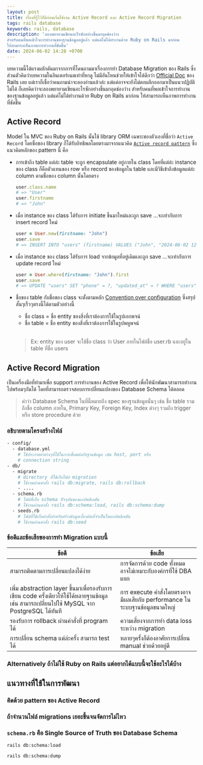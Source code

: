 ```yaml
---
layout: post
title: เรื่องที่รู้ไว้ก็ดีก่อนเริ่มใช้งาน Active Record และ Active Record Migration
tags: rails database
keywords: rails, database
description: 'ลองพยายามเขียนอะไรซักอย่างขึ้นมาอุดช่องว่าง
สำหรับคนที่พอเข้าใจการทำงานของฐานข้อมูลอยู่แล้ว แต่แค่ไม่ได้ทำงานด้วย Ruby on Rails มาก่อน
ให้สามารถเห็นภาพการทำงานที่ชัดขึ้น'
date: 2024-06-02 14:28 +0700
---
```


บทความนี้ได้แรงผลักดันมาจากการที่โดนถามมาเรื่องการทำ Database Migration ของ Rails
ซึ่งส่วนตัวคิดว่าบทความในอินเตอร์เนตเท่าที่หาดู ไม่มีอันไหนช่วยให้เข้าใจได้ดีกว่า
[Official Doc](https://guides.rubyonrails.org/active_record_migrations.html) ของ Rails เลย
แต่เราก็เชื่อว่าคนถามน่าจะลองอ่านแล้วล่ะ แต่แค่อาจจะยังไม่ตกผลึกออกมาเป็นแนวปฏิบัติไม่ได้
ก็เลยคิดว่าจะลองพยายามเขียนอะไรซักอย่างขึ้นมาอุดช่องว่าง
สำหรับคนที่พอเข้าใจการทำงานของฐานข้อมูลอยู่แล้ว แต่แค่ไม่ได้ทำงานด้วย Ruby on Rails มาก่อน
ให้สามารถเห็นภาพการทำงานที่ชัดขึ้น

## Active Record

Model ใน MVC ของ Ruby on Rails นั้นใช้ library ORM เฉพาะของตัวเองที่ชื่อว่า `Active Record`
โดยชื่อของ library ก็ได้รับอิทธิพลโดยตรงมาจากแนวคิด
[`Active record pattern`](https://en.wikipedia.org/wiki/Active_record_pattern)
ซึ่งแนวคิดหลักของ pattern นี้ คือ

- การเข้าถึง table แต่ล่ะ table จะถูก encapsulate อยู่ภายใน class โดยที่แต่ล่ะ instance ของ class ก็คือตัวแทนของ row หรือ record ของข้อมูลใน table และมีวิธีเข้าถึงข้อมูลแต่ล่ะ column ตามชื่อของ column นั้นโดยตรง

  ```ruby
  user.class.name
  # => "User"
  user.firstname
  # => "John"
  ```

- เมื่อ instance ของ class ได้รับการ initiate ขึ้นมาใหม่และถูก save ...จะเท่ากับการ insert
  record ใหม่

  ```ruby
  user = User.new(firstname: "John")
  user.save
  # => INSERT INTO "users" (firstname) VALUES ("John", "2024-06-02 12:34:56", "2024-06-02 12:34:56") RETURNING "id"
  ```

- เมื่อ instance ของ class ได้รับการ load จากข้อมูลที่อยู่เดิมและถูก save ...จะเท่ากับการ
  update record ใหม่

  ```ruby
  user = User.where(firstname: "John").first
  user.save
  # => UPDATE "users" SET "phone" = ?, "updated_at" = ? WHERE "users"."id" = ?  [["phone", "12345"], ["updated_at", "2024-06-02 11:34:54.562867"], ["id", 1]]
  ```

- ชื่อของ table กับชื่อของ class จะตั้งตามหลัก
  [Convention over configuration](https://en.wikipedia.org/wiki/Convention_over_configuration)
  ซึ่งสรุปสั้นๆเร็วๆตรงนี้ได้ตามตัวอย่างนี้

  - ชื่อ class = ชื่อ entity ของสิ่งที่เราต้องการใช้ในรูปเอกพจน์
  - ชื่อ table = ชื่อ entity ของสิ่งที่เราต้องการใช้ในรูปพหูพจน์

  <br/>

  > Ex: entity ของ user จะใช้ชื่อ class ว่า User ภายในไฟล์ชื่อ user.rb และอยู่ใน table ที่ชื่อ users

## Active Record Migration

เป็นเครื่องมือที่ทำมาเพื่อ support การทำงานของ Active Record
เพื่อให้นักพัฒนาสามารถทำงานไปพร้อมๆกันได้ โดยที่สามารถตรวจสอบการเปลี่ยนแปลงของ
Database Schema ได้ตลอด

> คำว่า Database Schema ในที่นี้หมายถึง spec ของฐานข้อมูลนั้นๆ เช่น ชื่อ table รวมถึงชื่อ  column ภายใน, Primary Key, Foreign Key, Index ต่างๆ รวมถึง trigger หรือ store procedure ด้วย

### อธิบายตามโครงสร้างไฟล์

```sh
- config/
  - database.yml
    # ใช้ประกาศค่าต่างๆที่ใช้ในการเชื่อมต่อกับฐานข้อมูล เช่น host, port หรือ
    # connection string
- db/
  - migrate
    # directory ที่ใช้เก็บไฟล์ migration
    # ใช้งานผ่านคำสั่ง rails db:migrate, rails db:rollback
    - ....
  - schema.rb
    # ไฟล์ที่เก็บ schema ปัจจุบันของแอปพลิเคชัน
    # ใช้งานผ่านคำสั่ง rails db:schema:load, rails db:schema:dump
  - seeds.rb
    # ไฟล์ที่ใช้เก็บคำสั่งสำหรับสร้างข้อมูลเบื้องต้นที่จำเป็นในแอปพลิเคชัน
    # ใช้งานผ่านคำสั่ง rails db:seed
```


### ข้อดีและข้อเสียของการทำ Migration แบบนี้

| ข้อดี | ข้อเสีย|
|-------|------|
| สามารถติดตามการเปลี่ยนแปลงได้ง่าย| การจัดการด้วย code ทั้งหมด อาจไม่เหมาะกับองค์กรที่ใช้ DBA แยก |
| เพิ่ม abstraction layer ขึ้นมาเพื่อรองรับการเขียน code ครั้งเดียวให้ใช้ได้หลายฐานข้อมูล เช่น สามารถเปลี่ยนไปใช้ MySQL จาก PostgreSQL ได้ทันที | การ execute คำสั่งโดยตรงอาจมีผลเสียกับ performance ในระบบฐานข้อมูลขนาดใหญ่ |
| รองรับการ rollback ผ่านคำสั่งที่ program ได้      | ความเสี่ยงจากการทำ data loss ระหว่าง migration  |
| การเปลี่ยน schema แต่ล่ะครั้ง สามารถ test ได้     | หลายๆครั้งก็ต้องอาศัยการเปลี่ยน manual ช่วยด้วยอยู่ดี |



### Alternatively ถ้าไม่ใช้ Ruby on Rails แต่อยากได้แบบนี้จะใช้อะไรได้บ้าง


## แนวทางที่ใช้ในการพัฒนา

### คิดด้วย pattern ของ Active Record



### ถ้าจำนวนไฟล์ migrations เยอะขึ้นจนจัดการไม่ไหว

### `schema.rb` คือ Single Source of Truth ของ Database Schema

`rails db:schema:load`

`rails db:schema:dump`
